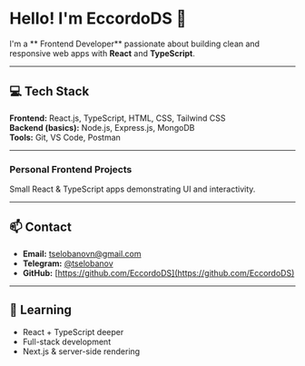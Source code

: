 # Hello! I'm EccordoDS 👋
I'm a ** Frontend Developer** passionate about building clean and responsive web apps with **React** and **TypeScript**.  

---

## 💻 Tech Stack

**Frontend:** React.js, TypeScript, HTML, CSS, Tailwind CSS  
**Backend (basics):** Node.js, Express.js, MongoDB  
**Tools:** Git, VS Code, Postman  

---

### Personal Frontend Projects
Small React & TypeScript apps demonstrating UI and interactivity.  

---

## 📫 Contact

- **Email:** tselobanovn@gmail.com  
- **Telegram:** [@tselobanov](https://t.me/tselobanov)  
- **GitHub:** [https://github.com/EccordoDS](https://github.com/EccordoDS)

---

## 🌱 Learning
- React + TypeScript deeper  
- Full-stack development  
- Next.js & server-side rendering
